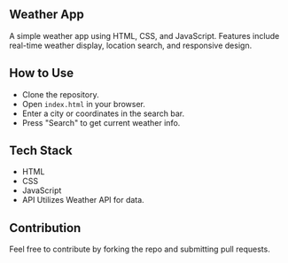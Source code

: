 
## Weather App

A simple weather app using HTML, CSS, and JavaScript. Features include real-time weather display, location search, and responsive design.

## How to Use
* Clone the repository.
* Open `index.html` in your browser.
* Enter a city or coordinates in the search bar.
* Press "Search" to get current weather info.

## Tech Stack
* HTML
* CSS
* JavaScript
* API
Utilizes Weather API for data.

## Contribution
Feel free to contribute by forking the repo and submitting pull requests.
